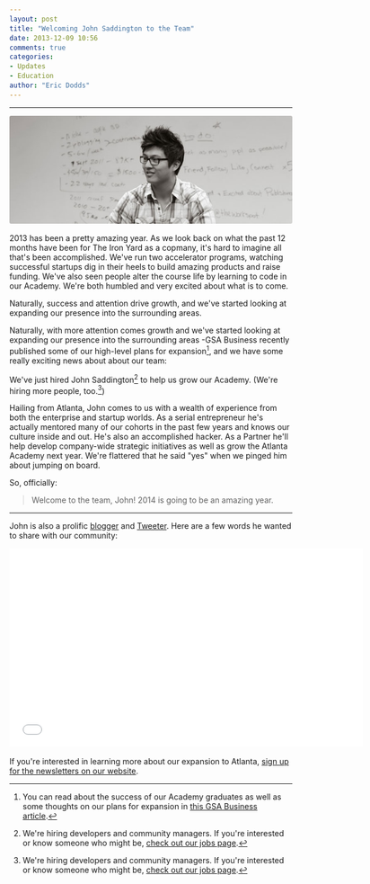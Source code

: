```yaml
---
layout: post
title: "Welcoming John Saddington to the Team"
date: 2013-12-09 10:56
comments: true
categories: 
- Updates
- Education
author: "Eric Dodds"
---
```

---

<img src="/images/blog/2013/12/12.9.13/john-saddington-welcome.jpg" style="border-radius: 3px;">

2013 has been a pretty amazing year. As we look back on what the past 12 months have been for The Iron Yard as a copmany, it's hard to imagine all that's been accomplished. We've run two accelerator programs, watching successful startups dig in their heels to build amazing products and raise funding. We've also seen people alter the course life by learning to code in our Academy. We're both humbled and very excited about what is to come.

Naturally, success and attention drive growth, and we've started looking at expanding our presence into the surrounding areas.

<!-- more -->

Naturally, with more attention comes growth and we've started looking at expanding our presence into the surrounding areas -GSA Business recently published some of our high-level plans for expansion[^1], and we have some really exciting news about about our team: 

We've just hired John Saddington[^2] to help us grow our Academy. (We're hiring more people, too.[^2])

Hailing from Atlanta, John comes to us with a wealth of experience from both the enterprise and startup worlds. As a serial entrepreneur he's actually mentored many of our cohorts in the past few years and knows our culture inside and out. He's also an accomplished hacker. As a Partner he'll help develop company-wide strategic initiatives as well as grow the Atlanta Academy next year. We're flattered that he said "yes" when we pinged him about jumping on board. 

So, officially: 

> Welcome to the team, John! 2014 is going to be an amazing year. 

---

John is also a prolific [blogger](http://john.do) and [Tweeter](http://twitter.com/saddington). Here are a few words he wanted to share with our community: 

<iframe width="630" height="354" src="//www.youtube.com/embed/tAk_FtJh6Lc" frameborder="0" allowfullscreen></iframe>

If you're interested in learning more about our expansion to Atlanta, [sign up for the newsletters on our website](http://theironyard.com/locations/atlanta/). 

[^1]: You can read about the success of our Academy graduates as well as some thoughts on our plans for expansion in [this GSA Business article](http://gsabusiness.com/news/49715-iron-yard-to-expand-code-school?rss=0). 

[^2]: We're hiring developers and community managers. If you're interested or know someone who might be, [check out our jobs page](http://theironyard.com/jobs). 

[^3]: John is an amazing entreprenur, hacker, husband and dad. A long-time friend and mentor, he's a perfect fit for our culture, and his skillset is going to bring a truckload of value to The Iron Yard. You can read more about him [on his website](http://john.do/about/). 